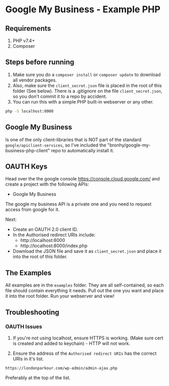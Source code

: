 # Google My Business - Example PHP 

## Requirements

1. PHP v7.4+
2. Composer


## Steps before running

1. Make sure you do a `composer install` or `composer update` to download all vendor packages. 
1. Also, make sure the `client_secret.json` file is placed in the root of this folder (See below). There is a .gitignore on the file `client_secret.json`, so you don't commit it to a repo by accident.
1. You can run this with a simple PHP built-in webserver or any other. 
```bash
php -S localhost:8000
```


## Google My Business

Is one of the only client-libraries that is NOT part of the standard `google/apiclient-services`, so I've included the "bronhy/google-my-business-php-client" repo to automatically install it.

## OAUTH Keys

Head over the the google console https://console.cloud.google.com/ and create a project with the following APIs:

- Google My Business

The google my business API is a private one and you need to request access from google for it.

Next:
- Create an OAUTH 2.0 client ID.
- In the Authorised redirect URIs include:
    - http://localhost:8000
    - http://localhost:8000/index.php
- Download the JSON file and save it as `client_secret.json` and place it into the root of this folder.

## The Examples

All examples are in the `examples` folder. They are all self-contained, so each file should contain everything it needs. Pull out the one you want and place it into the root folder. Run your webserver and view!

## Troubleshooting

### OAUTH Issues


1. If you're not using localhost, ensure HTTPS is working. (Make sure cert is created and added to keychain) - HTTP will not work.


2. Ensure the address of the `Authorised redirect URIs` has the correct URIs in it's list.
```
https://londonparkour.com/wp-admin/admin-ajax.php
```
Preferably at the top of the list.
